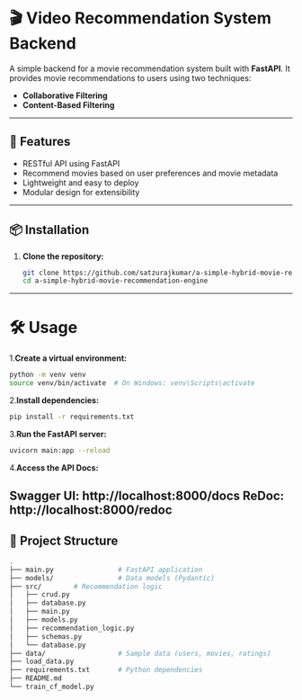# 🎬 Video Recommendation System Backend

A simple backend for a movie recommendation system built with **FastAPI**. It provides movie recommendations to users using two techniques:

- **Collaborative Filtering**
- **Content-Based Filtering**

---

## 🚀 Features

- RESTful API using FastAPI
- Recommend movies based on user preferences and movie metadata
- Lightweight and easy to deploy
- Modular design for extensibility

---

## 📦 Installation

1. **Clone the repository:**
   ```bash
   git clone https://github.com/satzurajkumar/a-simple-hybrid-movie-recommendation-engine.git
   cd a-simple-hybrid-movie-recommendation-engine


---
# 🛠️ Usage

1.**Create a virtual environment:**
   ```bash
   python -m venv venv
   source venv/bin/activate  # On Windows: venv\Scripts\activate
```
2.**Install dependencies:**
   ```bash
   pip install -r requirements.txt
```
3.**Run the FastAPI server:**
   ```bash
   uvicorn main:app --reload
```
4.**Access the API Docs:**

Swagger UI: http://localhost:8000/docs
ReDoc: http://localhost:8000/redoc
---
## 📁 Project Structure
```bash
.
├── main.py                # FastAPI application
├── models/                # Data models (Pydantic)
├── src/        # Recommendation logic
│   ├── crud.py
│   ├── database.py
│   ├── main.py
│   ├── models.py
│   ├── recommendation_logic.py
│   ├── schemas.py
│   └── database.py
├── data/                  # Sample data (users, movies, ratings)
├── load_data.py
├── requirements.txt       # Python dependencies
├── README.md
└── train_cf_model.py
```


